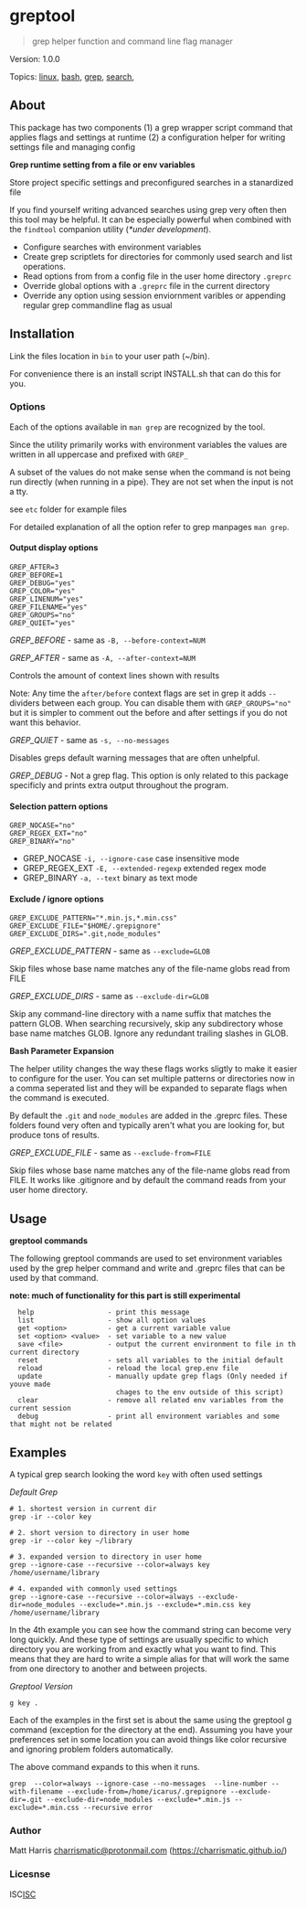 
# greptool

> grep helper function and command line flag manager

Version: 1.0.0

Topics: [linux](https://github.com/topics/linux),  [bash](https://github.com/topics/bash),  [grep](https://github.com/topics/grep),  [search](https://github.com/topics/search),  


## About

This package has two components (1) a grep wrapper script command that applies flags and settings at runtime (2) a configuration helper for writing settings file and managing config

__Grep runtime setting from a file or env variables__

Store project specific settings and preconfigured searches in a stanardized file

If you find yourself writing advanced searches using grep very often then this tool may be helpful. It can be especially powerful when combined with the `findtool` companion utility (*\*under development*).  

- Configure searches with environment variables
- Create grep scriptlets for directories for commonly used search and list operations.
- Read options from from a config file in the user home directory `.greprc`
- Override global options with a `.greprc` file in the current directory  
- Override any option using session enviornment varibles or appending regular grep commandline flag as usual



## Installation

Link the files location in `bin` to your user path (~/bin).

For convenience there is an install script INSTALL.sh that can do this for you.

### Options

Each of the options available in `man grep` are recognized by the tool.

Since the utility primarily works with environment variables the values are written in all uppercase and
prefixed with `GREP_`

A subset of the values do not make sense when the command is not being run directly (when running in a pipe). They are not set when the input is not a tty.

see `etc` folder for example files

For detailed explanation of all the option refer to  grep manpages `man grep`.


#### Output display options

```shell
GREP_AFTER=3
GREP_BEFORE=1
GREP_DEBUG="yes"
GREP_COLOR="yes"
GREP_LINENUM="yes"
GREP_FILENAME="yes"
GREP_GROUPS="no"
GREP_QUIET="yes"
```

*GREP_BEFORE*  - same as `-B, --before-context=NUM`

*GREP_AFTER* - same as `-A, --after-context=NUM`

Controls the amount of context lines shown with results

Note: Any time the `after/before` context flags are set in grep it adds `--` dividers between each group.  You can disable them with `GREP_GROUPS="no"` but it is simpler to comment out the before and after settings if you do not want this behavior.

*GREP_QUIET* - same as `-s, --no-messages`

Disables greps default warning messages that are often unhelpful.

*GREP_DEBUG* - Not a grep flag. This option is only related to this package specificly and prints extra output throughout the program.

#### Selection pattern options

```shell
GREP_NOCASE="no"
GREP_REGEX_EXT="no"
GREP_BINARY="no"
```
 - GREP_NOCASE  `-i, --ignore-case` case insensitive mode
 - GREP_REGEX_EXT  `-E, --extended-regexp` extended regex mode
 - GREP_BINARY  `-a, --text` binary as text mode

#### Exclude / ignore options

```shell
GREP_EXCLUDE_PATTERN="*.min.js,*.min.css"
GREP_EXCLUDE_FILE="$HOME/.grepignore"
GREP_EXCLUDE_DIRS=".git,node_modules"
```

*GREP_EXCLUDE_PATTERN* - same as  `--exclude=GLOB`

Skip files whose base name matches any of the file-name globs read from FILE

*GREP_EXCLUDE_DIRS* - same as `--exclude-dir=GLOB`

Skip  any  command-line directory with a name suffix that matches the pattern GLOB.
When searching recursively, skip any subdirectory whose base name matches GLOB.
Ignore any redundant trailing slashes in GLOB.

__Bash Parameter Expansion__

The helper utility changes the way these flags works sligtly to make it easier to configure for the user.
You can set multiple patterns or directories now in a comma seperated list and they will be expanded to separate flags when the command is executed.

By default the `.git` and `node_modules` are added in the .greprc files. These folders found very often and typically aren't what you are looking for, but produce tons of results.

*GREP_EXCLUDE_FILE* -  same as `--exclude-from=FILE`

Skip files whose base name matches any of the file-name globs read from FILE. It works like .gitignore and by default the command reads from your user home directory.


## Usage

__greptool commands__

The following greptool commands are used to set environment variables used by the grep helper command and write and .greprc files that can be used by that command.

**note: much of functionality for this part is still experimental**

```
  help                  - print this message
  list                  - show all option values
  get <option>          - get a current variable value
  set <option> <value>  - set variable to a new value
  save <file>           - output the current environment to file in th current directory
  reset                 - sets all variables to the initial default
  reload                - reload the local grep.env file
  update                - manually update grep flags (Only needed if youve made
                          chages to the env outside of this script)
  clear                 - remove all related env variables from the current session
  debug                 - print all environment variables and some that might not be related
```


## Examples  

A typical grep search looking the word `key` with often used settings

*Default Grep*

```shell
# 1. shortest version in current dir
grep -ir --color key

# 2. short version to directory in user home
grep -ir --color key ~/library

# 3. expanded version to directory in user home
grep --ignore-case --recursive --color=always key /home/username/library

# 4. expanded with commonly used settings
grep --ignore-case --recursive --color=always --exclude-dir=node_modules --exclude=*.min.js --exclude=*.min.css key /home/username/library
```

In the 4th example you can see how the command string can become very long quickly. And these type of settings are usually specific to which directory you are working from and exactly what you want to find. This means that they are hard to write a simple alias for that will work the same from one directory to another and between projects.

*Greptool Version*

```shell
g key .
```

Each of the examples in the first set is about the same using the greptool g command (exception for the directory at the end). Assuming you have your preferences set in some location you can avoid things like color recursive and ignoring problem folders automatically.

The above command expands to this when it runs.

```shell
grep  --color=always --ignore-case --no-messages  --line-number --with-filename --exclude-from=/home/icarus/.grepignore --exclude-dir=.git --exclude-dir=node_modules --exclude=*.min.js --exclude=*.min.css --recursive error
```
### Author

Matt Harris <charrismatic@protonmail.com> (https://charrismatic.github.io/)



### Licesnse

ISC[ISC](https://opensource.org/licenses/undefined)
